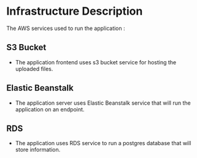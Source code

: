 # Infrastructure Description

The AWS services used to run the application :

## S3 Bucket

- The application frontend uses s3 bucket service for hosting the uploaded files.

## Elastic Beanstalk

- The application server uses Elastic Beanstalk service that will run the application on an endpoint.

## RDS

- The application uses RDS service to run a postgres database that will store information.